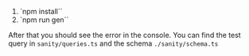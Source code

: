 1. `npm install``
2. `npm run gen``

After that you should see the error in the console. You can find the test query in `sanity/queries.ts` and the schema `./sanity/schema.ts`
